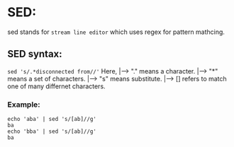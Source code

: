 # SED:
sed stands for `stream line editor` which uses regex for pattern mathcing. 

## SED syntax: 
`sed 's/.*disconnected from//'`
Here,
		|--> "." means a character. 
		|--> "*" means a set of characters. 
		|--> "s" means substitute. 
	  |--> [] refers to match one of many differnet characters. 

### Example: 
```
echo 'aba' | sed 's/[ab]//g'
ba
echo 'bba' | sed 's/[ab]//g'
ba
```
